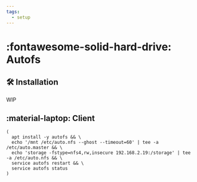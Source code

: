 ```yaml
---
tags:
  - setup
---
```

# :fontawesome-solid-hard-drive: Autofs

## :hammer_and_wrench: Installation

WIP

## :material-laptop: Client

```shell
(
  apt install -y autofs && \
  echo '/mnt /etc/auto.nfs --ghost --timeout=60' | tee -a /etc/auto.master && \
  echo 'storage -fstype=nfs4,rw,insecure 192.168.2.19:/storage' | tee -a /etc/auto.nfs && \
  service autofs restart && \
  service autofs status
)
```
